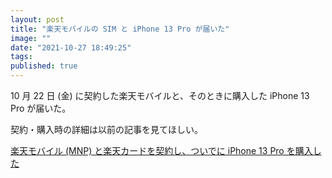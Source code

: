 ```yaml
---
layout: post
title: "楽天モバイルの SIM と iPhone 13 Pro が届いた"
image: ""
date: "2021-10-27 18:49:25"
tags:
published: true
---
```


10 月 22 日 (金) に契約した楽天モバイルと、そのときに購入した iPhone 13 Pro が届いた。

契約・購入時の詳細は以前の記事を見てほしい。

[楽天モバイル (MNP) と楽天カードを契約し、ついでに iPhone 13 Pro を購入した](rakuten-mobile-and-card-and-iphone)

